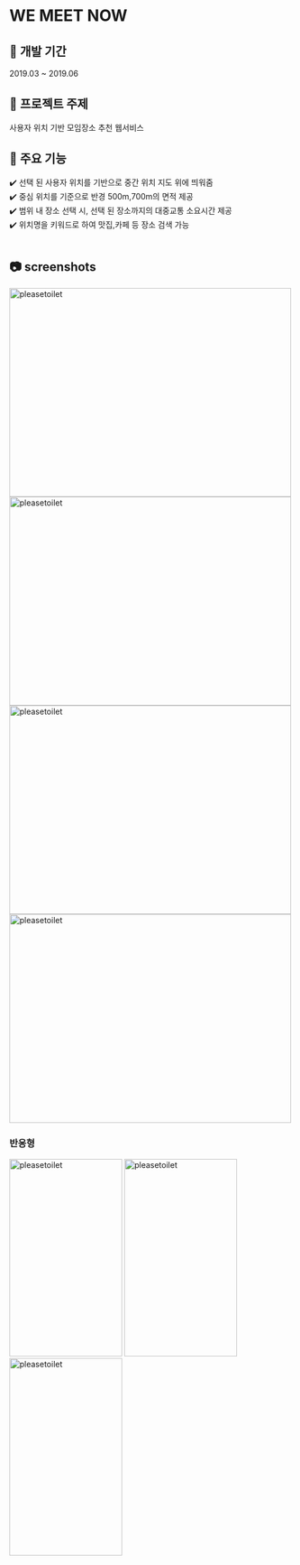 # WE MEET NOW 
<h2> 📆 개발 기간 </h2>
2019.03 ~ 2019.06<br>
<h2> 📢 프로젝트 주제 </h2>
사용자 위치 기반 모임장소 추천 웹서비스<br>
<h2> 🌟 주요 기능 </h2>
✔️ 선택 된 사용자 위치를 기반으로 중간 위치 지도 위에 띄워줌 <br>
✔️ 중심 위치를 기준으로 반경 500m,700m의 면적 제공<br>
✔️ 범위 내 장소 선택 시, 선택 된 장소까지의 대중교통 소요시간 제공<br>
✔️ 위치명을 키워드로 하여 맛집,카페 등 장소 검색 가능 <br><br>
<h2> 📷 screenshots </h2>
<img width="500" height="370" alt="pleasetoilet" src="https://user-images.githubusercontent.com/32568829/92425461-4dd55f00-f1c2-11ea-97cc-1e1e7e7707e3.png">
<img width="500" height="370" alt="pleasetoilet" src="https://user-images.githubusercontent.com/32568829/92425515-73626880-f1c2-11ea-91a0-ad1ba0e6760e.png">
<img width="500" height="370" alt="pleasetoilet" src="https://user-images.githubusercontent.com/32568829/92425700-fdaacc80-f1c2-11ea-8f07-21c9e47272d6.png">
<img width="500" height="370" alt="pleasetoilet" src="https://user-images.githubusercontent.com/32568829/92426093-f637f300-f1c3-11ea-9639-abd38e7dba5d.png">
<h3> 반응형 </h3>
<div>
<img width="200" height="350" alt="pleasetoilet" src="https://user-images.githubusercontent.com/32568829/92426206-4ca53180-f1c4-11ea-9a7a-395aea5bbda0.PNG">
<img width="200" height="350" alt="pleasetoilet" src="https://user-images.githubusercontent.com/32568829/92426240-63e41f00-f1c4-11ea-8118-3c61e610c280.PNG">
<img width="200" height="350" alt="pleasetoilet" src="https://user-images.githubusercontent.com/32568829/92426267-79594900-f1c4-11ea-9390-a45770a1672e.PNG">
</div>
